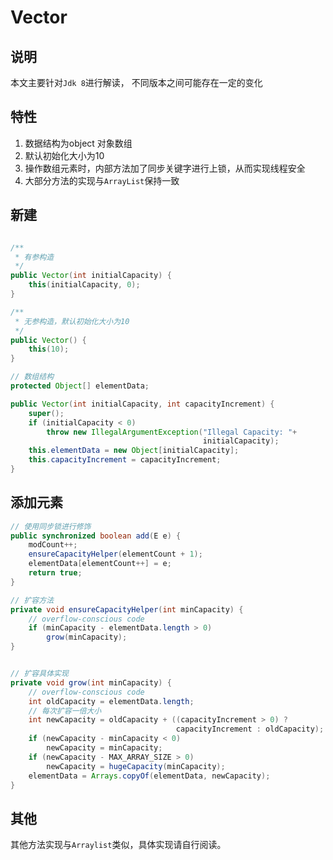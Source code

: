 # Vector

## 说明

本文主要针对`Jdk 8`进行解读， 不同版本之间可能存在一定的变化

## 特性

1. 数据结构为object 对象数组
2. 默认初始化大小为10
3. 操作数组元素时，内部方法加了同步关键字进行上锁，从而实现线程安全
4. 大部分方法的实现与`ArrayList`保持一致

## 新建

~~~java

/**
 * 有参构造
 */
public Vector(int initialCapacity) {
    this(initialCapacity, 0);
}

/**
 * 无参构造，默认初始化大小为10
 */
public Vector() {
    this(10);
}

// 数组结构
protected Object[] elementData;

public Vector(int initialCapacity, int capacityIncrement) {
    super();
    if (initialCapacity < 0)
        throw new IllegalArgumentException("Illegal Capacity: "+
                                           initialCapacity);
    this.elementData = new Object[initialCapacity];
    this.capacityIncrement = capacityIncrement;
}
~~~





## 添加元素

~~~java
// 使用同步锁进行修饰
public synchronized boolean add(E e) {
    modCount++;
    ensureCapacityHelper(elementCount + 1);
    elementData[elementCount++] = e;
    return true;
}

// 扩容方法
private void ensureCapacityHelper(int minCapacity) {
    // overflow-conscious code
    if (minCapacity - elementData.length > 0)
        grow(minCapacity);
}


// 扩容具体实现
private void grow(int minCapacity) {
    // overflow-conscious code
    int oldCapacity = elementData.length;
    // 每次扩容一倍大小
    int newCapacity = oldCapacity + ((capacityIncrement > 0) ?
                                     capacityIncrement : oldCapacity);
    if (newCapacity - minCapacity < 0)
        newCapacity = minCapacity;
    if (newCapacity - MAX_ARRAY_SIZE > 0)
        newCapacity = hugeCapacity(minCapacity);
    elementData = Arrays.copyOf(elementData, newCapacity);
}
~~~



## 其他

其他方法实现与`Arraylist`类似，具体实现请自行阅读。

